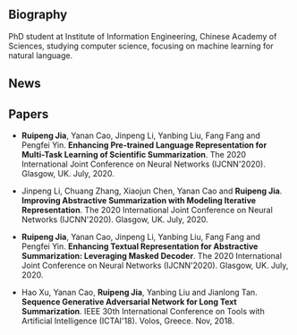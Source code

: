 ## Biography
PhD student at Institute of Information Engineering, Chinese Academy of Sciences, studying computer science, focusing on machine learning for natural language.

## News

## Papers

- **Ruipeng Jia**, Yanan Cao, Jinpeng Li, Yanbing Liu, Fang Fang and Pengfei Yin.
  **Enhancing Pre-trained Language Representation for Multi-Task Learning of Scientific Summarization**.
  The 2020 International Joint Conference on Neural Networks (IJCNN'2020).
  Glasgow, UK. July, 2020.

- Jinpeng Li, Chuang Zhang, Xiaojun Chen, Yanan Cao and **Ruipeng Jia**.
  **Improving Abstractive Summarization with Modeling Iterative Representation**.
  The 2020 International Joint Conference on Neural Networks (IJCNN'2020).
  Glasgow, UK. July, 2020.

- **Ruipeng Jia**, Yanan Cao, Jinpeng Li, Yanbing Liu, Fang Fang and Pengfei Yin.
  **Enhancing Textual Representation for Abstractive Summarization: Leveraging Masked Decoder**.
  The 2020 International Joint Conference on Neural Networks (IJCNN'2020).
  Glasgow, UK. July, 2020.

- Hao Xu, Yanan Cao, **Ruipeng Jia**, Yanbing Liu and Jianlong Tan.
  **Sequence Generative Adversarial Network for Long Text Summarization**.
  IEEE 30th International Conference on Tools with Artificial Intelligence (ICTAI'18).
  Volos, Greece. Nov, 2018. 
